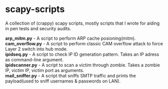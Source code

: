 # scapy-scripts
A collection of (crappy) scapy scripts, mostly scripts that I wrote for aiding in pen tests and security audits.

**arp_mitm.py**       - A script to perform ARP cache posioning(mitm).<br>
**cam_overflow.py**   - A script to perform classic CAM overflow attack to force Layer 2 switch into hub mode.<br>
**ipidseq.py**        - A script to check IP ID generation pattern. Takes an IP adress as command-line argument. <br>
**ipidscanner.py**    - A script to scan a victim through zombie. Takes a zombie IP, victim IP, victim port as arguments.<br>
**mail_sniffer.py**   - A script that sniffs SMTP traffic and prints the payload(used to sniff usernames & passwords on LAN).<br>
